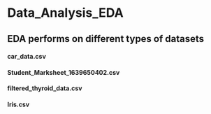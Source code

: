 # Data_Analysis_EDA
## EDA performs on different types of datasets
#### car_data.csv
#### Student_Marksheet_1639650402.csv
#### filtered_thyroid_data.csv
#### Iris.csv
